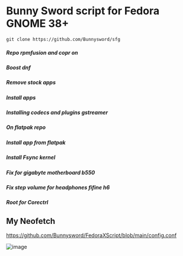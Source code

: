 # Bunny Sword script for Fedora GNOME 38+
```
git clone https://github.com/Bunnysword/sfg
```

##### Repo rpmfusion and copr on
##### Boost dnf
##### Remove stock apps
##### Install apps
##### Installing codecs and plugins gstreamer
##### On flatpak repo
##### Install app from flatpak
##### Install Fsync kernel
##### Fix for gigabyte motherboard b550
##### Fix step volume for headphones fifine h6
##### Root for Corectrl

## My Neofetch
https://github.com/Bunnysword/FedoraXScript/blob/main/config.conf

![image](https://github.com/Bunnysword/FedoraXScript/assets/129748119/31fc882e-a58f-46f0-b54e-2c1a1983d5c6)
